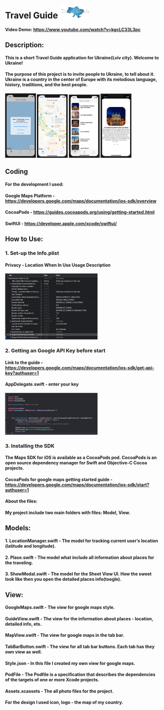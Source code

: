 # Travel Guide <img src="image/logo.png" width="100">
#### Video Demo:  <https://www.youtube.com/watch?v=kgcLC33L3pc>
## Description:
#### This is a short Travel Guide application for Ukraine(Lviv city).  Welcome to Ukraine!
#### The purpose of this project is to invite people to Ukraine, to tell about it. Ukraine is a country in the center of Europe with its melodious language, history, traditions, and the best people.

 #### <img src="image/2.png" width="100">  <img src="image/3.png" width="100"> <img src="image/4.png" width="100"> <img src="image/5.png" width="100">

## Coding
#### For the development I used:
#### Google Maps Platform - https://developers.google.com/maps/documentation/ios-sdk/overview
#### CocoaPods - https://guides.cocoapods.org/using/getting-started.html
#### SwiftUI - https://developer.apple.com/xcode/swiftui/

## How to Use:
### 1. Set-up the Info.plist
#### Privacy - Location When In Use Usage Description
#### <img src="image/info.png" width="300">
### 2. Getting an Google API Key before start
#### Link to the guide - https://developers.google.com/maps/documentation/ios-sdk/get-api-key?authuser=1
#### AppDelegate.swift - enter your key
#### <img src="image/key.png" width="300">
### 3. Installing the SDK
#### The Maps SDK for iOS is available as a CocoaPods pod. CocoaPods is an open source dependency manager for Swift and Objective-C Cocoa projects.
#### CocoaPods for google maps getting started guide - https://developers.google.com/maps/documentation/ios-sdk/start?authuser=1
#### About the files:
#### My project include two main folders with files: Model, View.
## Models: 
#### 1. LocationManager.swift - The model for tracking current user’s location (latitude and longitude). 
#### 2. Plase.swift - The model what include all information about places for the traveling.
#### 3. ShowModal.swift - The model for the Sheet View UI. How the sweet look like then you open the detailed places info(toogle).

## View:
#### GoogleMaps.swift - The view for google maps style.
#### GuideView.swift - The view for the information about places - location, detailed info, ets.
#### MapView.swift - The view for google maps in the tab bar.
#### TabBarButton.swift - The view for all  tab bar buttons. Each tab has they own view as well.
#### Style.json - In this file I created my own view for google maps.
#### PodFile - The Podfile is a specification that describes the dependencies of the targets of one or more Xcode projects. 
#### Assets.xcassets - The all photo files for the project. 
#### For the design I used icon, logo -  the map of my country. 

